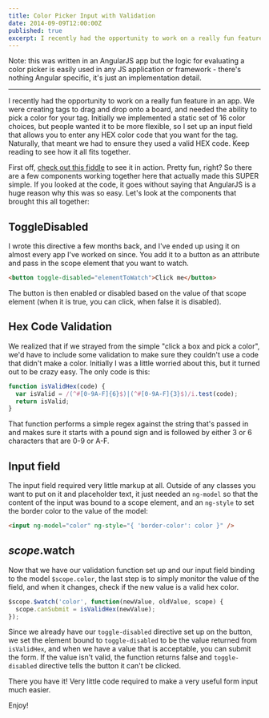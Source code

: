 ```yaml
---
title: Color Picker Input with Validation
date: 2014-09-09T12:00:00Z
published: true
excerpt: I recently had the opportunity to work on a really fun feature in an app where we built a color picker input component that needed validation for HEX codes.
---
```


<p class="text-gray-600 italic">Note: this was written in an AngularJS app but the logic for evaluating a color picker is easily used in any JS application or framework - there's nothing Angular specific, it's just an implementation detail.</p>

---

I recently had the opportunity to work on a really fun feature in an app. We were creating tags to drag and drop onto a board, and needed the ability to pick a color for your tag. Initially we implemented a static set of 16 color choices, but people wanted it to be more flexible, so I set up an input field that allows you to enter any HEX color code that you want for the tag. Naturally, that meant we had to ensure they used a valid HEX code. Keep reading to see how it all fits together.

First off, [check out this fiddle](http://jsfiddle.net/mmcbride1007/4hf3o76g/) to see it in action. Pretty fun, right? So there are a few components working together here that actually made this SUPER simple. If you looked at the code, it goes without saying that AngularJS is a huge reason why this was so easy. Let's look at the components that brought this all together:

## ToggleDisabled
I wrote this directive a few months back, and I've ended up using it on almost every app I've worked on since. You add it to a button as an attribute and pass in the scope element that you want to watch.

```html
<button toggle-disabled="elementToWatch">Click me</button>
```

The button is then enabled or disabled based on the value of that scope element (when it is true, you can click, when false it is disabled).

## Hex Code Validation
We realized that if we strayed from the simple "click a box and pick a color", we'd have to include some validation to make sure they couldn't use a code that didn't make a color. Initially I was a little worried about this, but it turned out to be crazy easy. The only code is this:

```javascript
function isValidHex(code) {
  var isValid = /(^#[0-9A-F]{6}$)|(^#[0-9A-F]{3}$)/i.test(code);
  return isValid;
}
```

That function performs a simple regex against the string that's passed in and makes sure it starts with a pound sign and is followed by either 3 or 6 characters that are 0-9 or A-F.

## Input field
The input field required very little markup at all. Outside of any classes you want to put on it and placeholder text, it just needed an `ng-model` so that the content of the input was bound to a scope element, and an `ng-style` to set the border color to the value of the model:

```html
<input ng-model="color" ng-style="{ 'border-color': color }" />
```

## $scope.$watch
Now that we have our validation function set up and our input field binding to the model `$scope.color`, the last step is to simply monitor the value of the field, and when it changes, check if the new value is a valid hex color.

```javascript
$scope.$watch('color', function(newValue, oldValue, scope) {
  scope.canSubmit = isValidHex(newValue);
});
```

Since we already have our `toggle-disabled` directive set up on the button, we set the element bound to `toggle-disabled` to be the value returned from `isValidHex`, and when we have a value that is acceptable, you can submit the form. If the value isn't valid, the function returns false and `toggle-disabled` directive tells the button it can't be clicked.

There you have it! Very little code required to make a very useful form input much easier.

Enjoy!
